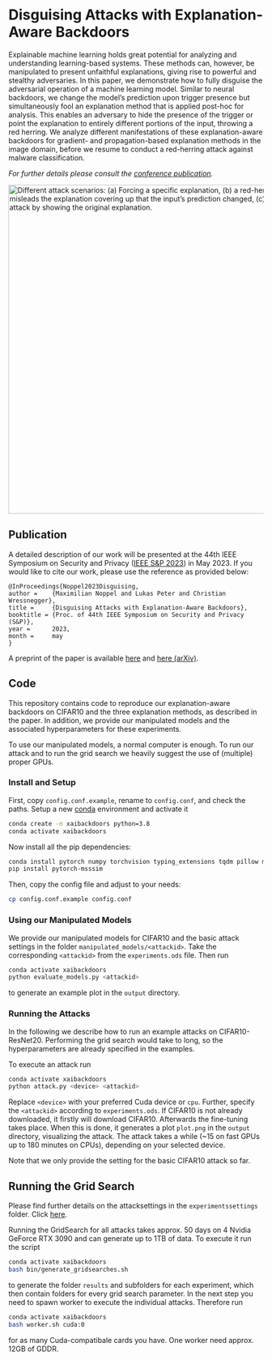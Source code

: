 # Disguising Attacks with Explanation-Aware Backdoors

Explainable machine learning holds great potential for analyzing and understanding learning-based systems. These methods can, however, be manipulated to present unfaithful explanations, giving rise to powerful and stealthy adversaries. In this paper, we demonstrate how to fully disguise the adversarial operation of a machine learning model. Similar
to neural backdoors, we change the model’s prediction upon trigger presence but simultaneously fool an explanation method that is applied post-hoc for analysis. This enables an adversary to hide the presence of the trigger or point the explanation to entirely different portions of the input, throwing a red herring. We analyze different manifestations of these explanation-aware backdoors for gradient- and propagation-based explanation methods in the image domain, before we resume to conduct a
red-herring attack against malware classification.

*For further details please consult the [conference publication](https://intellisec.de/pubs/2023-ieeesp.pdf).*

<img src="https://intellisec.de/research/xai-backdoors/overview.png" width=650 alt="Different attack scenarios: (a) Forcing a specific
explanation, (b) a red-herring attack that misleads the explanation covering up that the input’s prediction changed, (c) fully disguising the attack by showing the original explanation."/><br />

## Publication

A detailed description of our work will be presented at the 44th IEEE Symposium on Security and Privacy ([IEEE S&P 2023](https://www.ieee-security.org/TC/SP2023/)) in May 2023. If you would like to cite our work, please use the reference as provided below:

```
@InProceedings{Noppel2023Disguising,
author =    {Maximilian Noppel and Lukas Peter and Christian Wressnegger},
title =     {Disguising Attacks with Explanation-Aware Backdoors},
booktitle = {Proc. of 44th IEEE Symposium on Security and Privacy (S&P)},
year =      2023,
month =     may
}
```

A preprint of the paper is available [here](https://intellisec.de/pubs/2023-ieeesp.pdf) and [here (arXiv)](https://arxiv.org/abs/2204.09498).

## Code
This repository contains code to reproduce our explanation-aware backdoors on CIFAR10 and the three explanation methods, as described in the paper. 
In addition, we provide our manipulated models and the associated hyperparameters for these experiments.

To use our manipulated models, a normal computer is enough. To run our attack and to run the grid search we heavily suggest the use of (multiple) proper GPUs.

### Install and Setup
First, copy `config.conf.example`, rename to `config.conf`, and check the paths.
Setup a new [conda](https://anaconda.org/anaconda/conda) environment and activate it
```bash
conda create -n xaibackdoors python=3.8
conda activate xaibackdoors
```
Now install all the pip dependencies:
```bash
conda install pytorch numpy torchvision typing_extensions tqdm pillow matplotlib tabulate
pip install pytorch-msssim
```
Then, copy the config file and adjust to your needs:
```bash
cp config.conf.example config.conf
```

### Using our Manipulated Models
We provide our manipulated models for CIFAR10 and the basic attack settings in the folder `manipulated_models/<attackid>`. Take the corresponding `<attackid>` from the `experiments.ods` file. Then run
```bash
conda activate xaibackdoors
python evaluate_models.py <attackid>
```

to generate an example plot in the `output` directory.

### Running the Attacks
In the following we describe how to run an example attacks on CIFAR10-ResNet20. Performing the grid search would take to long, so the hyperparameters are already specified in the examples.

To execute an attack run
```bash
conda activate xaibackdoors
python attack.py <device> <attackid>
```
Replace `<device>` with your preferred Cuda device or `cpu`. Further, specify the `<attackid>` according to `experiments.ods`. If CIFAR10 is not already downloaded, it firstly will download CIFAR10. Afterwards the fine-tuning takes place. When this is done, it generates a plot `plot.png` in the `output` directory, visualizing the attack. The attack takes a while (~15 on fast GPUs up to 180 minutes on CPUs), depending on your selected device.

Note that we only provide the setting for the basic CIFAR10 attack so far.

## Running the Grid Search
Please find further details on the attacksettings in the `experimentssettings` folder. Click [here](experimentsettings/README.md).

Running the GridSearch for all attacks takes approx. 50 days on 4 Nvidia GeForce RTX 3090 and can generate up to 1TB of data. To execute it run the script
```bash
conda activate xaibackdoors
bash bin/generate_gridsearches.sh 
```
to generate the folder `results` and subfolders for each experiment, which then contain folders for every grid search parameter. In the next step you need to spawn worker to execute the individual attacks. Therefore run
```bash
conda activate xaibackdoors
bash worker.sh cuda:0
```
for as many Cuda-compatibale cards you have. One worker need approx. 12GB of GDDR.

